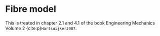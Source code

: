 ```{index} Fibre model
```
# Fibre model

This is treated in chapter 2.1 and 4.1 of the book Engineering Mechanics Volume 2 {cite:p}`Hartsuijker2007`.